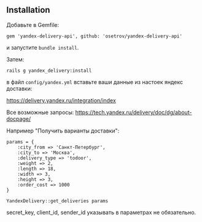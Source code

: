## Installation

Добавьте в Gemfile:

    gem 'yandex-delivery-api', github: 'osetrov/yandex-delivery-api'

и запустите `bundle install`.

Затем:

    rails g yandex_delivery:install

в файл `config/yandex.yml` вставьте ваши данные из настоек яндекс доставки:

https://delivery.yandex.ru/integration/index

Все возможные запросы:
https://tech.yandex.ru/delivery/doc/dg/about-docpage/

Например "Получить варианты доставки":
```erb
params = {
    :city_from => 'Санкт-Петербург',
    :city_to => 'Москва',
    :delivery_type => 'todoor',
    :weight => 2,
    :length => 18,
    :width => 3,
    :height => 3,
    :order_cost => 1000
}

YandexDelivery::get_deliveries params
```

secret_key, client_id, sender_id указывать в параметрах не обязательно.